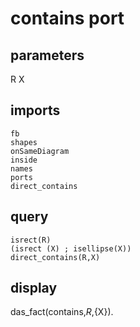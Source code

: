 # contains port
## parameters
  R
  X
## imports
    fb
    shapes
    onSameDiagram
    inside
    names
    ports
	direct_contains
## query
    isrect(R)
    (isrect (X) ; isellipse(X))
    direct_contains(R,X)
## display
das_fact(contains,${R},${X}).
  
